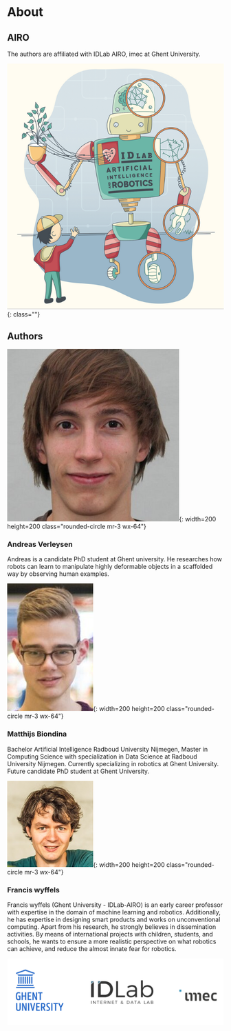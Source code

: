 # About

## AIRO

The authors are affiliated with IDLab AIRO, imec at Ghent University.  

![AIRO logo](res/airo.png){: class=""}

## Authors


![Andreas Verleysen](res/andreas.jpg){: width=200 height=200 class="rounded-circle mr-3 wx-64"}
### Andreas Verleysen
<div>
Andreas is a candidate PhD student at Ghent university. He researches how robots can learn to manipulate highly deformable objects in a scaffolded way by observing human examples. 
</div>

![Matthijs Biondina](res/matthijs.png){: width=200 height=200 class="rounded-circle mr-3 wx-64"}
### Matthijs Biondina

Bachelor Artificial Intelligence Radboud University Nijmegen, Master in Computing Science with specialization in Data Science at Radboud University Nijmegen. 
Currently specializing in robotics at Ghent University. Future candidate PhD student at Ghent University.  

![Francis wyffels](res/francis.jpg){: width=200 height=200 class="rounded-circle mr-3 wx-64"}
### Francis wyffels

Francis wyffels (Ghent University - IDLab-AIRO) is an early career professor with expertise in the domain of machine learning and robotics. Additionally, he has expertise in designing smart products and works on unconventional computing. Apart from his research, he strongly believes in dissemination activities. By means of international projects with children, students, and schools, he wants to ensure a more realistic perspective on what robotics can achieve, and reduce the almost innate fear for robotics.

<img align="center" class="img-fluid" src="../res/all_logos.png">


